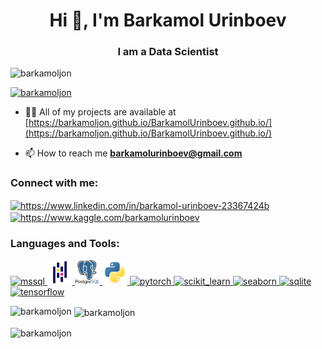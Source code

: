 # <h1 align="center">Hi 👋, I'm Barkamol Urinboev</h1>
<h3 align="center"> I am a Data Scientist</h3>

<p align="left"> <img src="https://komarev.com/ghpvc/?username=barkamoljon&label=Profile%20views&color=0e75b6&style=flat" alt="barkamoljon" /> </p>

<p align="left"> <a href="https://github.com/ryo-ma/github-profile-trophy"><img src="https://github-profile-trophy.vercel.app/?username=barkamoljon" alt="barkamoljon" /></a> </p>

- 👨‍💻 All of my projects are available at [https://barkamoljon.github.io/BarkamolUrinboev.github.io/](https://barkamoljon.github.io/BarkamolUrinboev.github.io/)

- 📫 How to reach me **barkamolurinboev@gmail.com**

<h3 align="left">Connect with me:</h3>
<p align="left">
<a href="https://linkedin.com/in/https://www.linkedin.com/in/barkamol-urinboev-23367424b" target="blank"><img align="center" src="https://raw.githubusercontent.com/rahuldkjain/github-profile-readme-generator/master/src/images/icons/Social/linked-in-alt.svg" alt="https://www.linkedin.com/in/barkamol-urinboev-23367424b" height="30" width="40" /></a>
<a href="https://kaggle.com/https://www.kaggle.com/barkamolurinboev" target="blank"><img align="center" src="https://raw.githubusercontent.com/rahuldkjain/github-profile-readme-generator/master/src/images/icons/Social/kaggle.svg" alt="https://www.kaggle.com/barkamolurinboev" height="30" width="40" /></a>
</p>

<h3 align="left">Languages and Tools:</h3>
<p align="left"> <a href="https://www.microsoft.com/en-us/sql-server" target="_blank" rel="noreferrer"> <img src="https://www.svgrepo.com/show/303229/microsoft-sql-server-logo.svg" alt="mssql" width="40" height="40"/> </a> <a href="https://pandas.pydata.org/" target="_blank" rel="noreferrer"> <img src="https://raw.githubusercontent.com/devicons/devicon/2ae2a900d2f041da66e950e4d48052658d850630/icons/pandas/pandas-original.svg" alt="pandas" width="40" height="40"/> </a> <a href="https://www.postgresql.org" target="_blank" rel="noreferrer"> <img src="https://raw.githubusercontent.com/devicons/devicon/master/icons/postgresql/postgresql-original-wordmark.svg" alt="postgresql" width="40" height="40"/> </a> <a href="https://www.python.org" target="_blank" rel="noreferrer"> <img src="https://raw.githubusercontent.com/devicons/devicon/master/icons/python/python-original.svg" alt="python" width="40" height="40"/> </a> <a href="https://pytorch.org/" target="_blank" rel="noreferrer"> <img src="https://www.vectorlogo.zone/logos/pytorch/pytorch-icon.svg" alt="pytorch" width="40" height="40"/> </a> <a href="https://scikit-learn.org/" target="_blank" rel="noreferrer"> <img src="https://upload.wikimedia.org/wikipedia/commons/0/05/Scikit_learn_logo_small.svg" alt="scikit_learn" width="40" height="40"/> </a> <a href="https://seaborn.pydata.org/" target="_blank" rel="noreferrer"> <img src="https://seaborn.pydata.org/_images/logo-mark-lightbg.svg" alt="seaborn" width="40" height="40"/> </a> <a href="https://www.sqlite.org/" target="_blank" rel="noreferrer"> <img src="https://www.vectorlogo.zone/logos/sqlite/sqlite-icon.svg" alt="sqlite" width="40" height="40"/> </a> <a href="https://www.tensorflow.org" target="_blank" rel="noreferrer"> <img src="https://www.vectorlogo.zone/logos/tensorflow/tensorflow-icon.svg" alt="tensorflow" width="40" height="40"/> </a> </p>

<p><img align="left" src="https://github-readme-stats.vercel.app/api/top-langs?username=barkamoljon&show_icons=true&locale=en&layout=compact" alt="barkamoljon" /></p>

<p>&nbsp;<img align="center" src="https://github-readme-stats.vercel.app/api?username=barkamoljon&show_icons=true&locale=en" alt="barkamoljon" /></p>

<p><img align="center" src="https://github-readme-streak-stats.herokuapp.com/?user=barkamoljon&" alt="barkamoljon" /></p>

